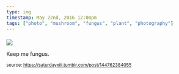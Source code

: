```yaml
---
type: img
timestamp: May 22nd, 2016 12:00pm
tags: ["photo", "mushroom", "fungus", "plant", "photography"]
---
```

####
<img src="https://saturdayxiii.github.io/media/144762384055.jpg"/>
                                                                                          
Keep me fungus.
 
                                    
                
                
                
                
                                
<small>source: https://saturdayxiii.tumblr.com/post/144762384055</small>